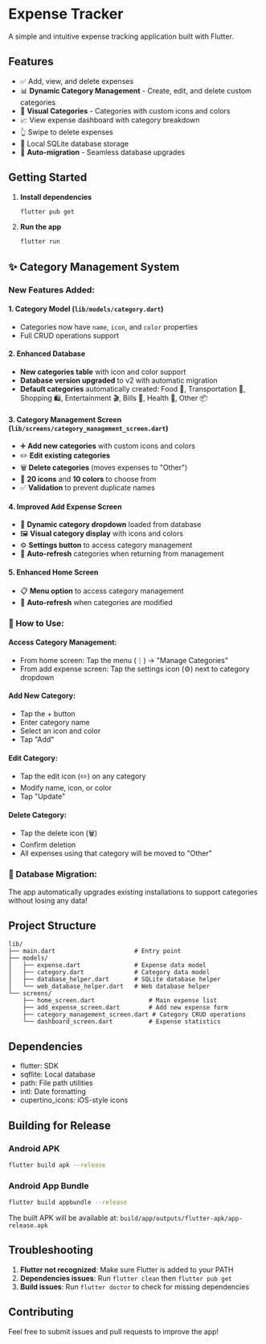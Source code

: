 # Expense Tracker

A simple and intuitive expense tracking application built with Flutter.

## Features

- ✅ Add, view, and delete expenses
- 📊 **Dynamic Category Management** - Create, edit, and delete custom categories
- 🎨 **Visual Categories** - Categories with custom icons and colors
- 📈 View expense dashboard with category breakdown
- 👆 Swipe to delete expenses
- 💾 Local SQLite database storage
- 🔄 **Auto-migration** - Seamless database upgrades

## Getting Started

1. **Install dependencies**
   ```bash
   flutter pub get
   ```

2. **Run the app**
   ```bash
   flutter run
   ```

## ✨ Category Management System

### New Features Added:

#### 1. **Category Model** (`lib/models/category.dart`)
- Categories now have `name`, `icon`, and `color` properties
- Full CRUD operations support

#### 2. **Enhanced Database** 
- **New categories table** with icon and color support
- **Database version upgraded** to v2 with automatic migration
- **Default categories** automatically created: Food 🍔, Transportation 🚗, Shopping 🛍️, Entertainment 🎬, Bills 📄, Health 🏥, Other 📦

#### 3. **Category Management Screen** (`lib/screens/category_management_screen.dart`)
- ➕ **Add new categories** with custom icons and colors
- ✏️ **Edit existing categories**
- 🗑️ **Delete categories** (moves expenses to "Other")
- 🎨 **20 icons** and **10 colors** to choose from
- ✅ **Validation** to prevent duplicate names

#### 4. **Improved Add Expense Screen**
- 🎯 **Dynamic category dropdown** loaded from database
- 🖼️ **Visual category display** with icons and colors
- ⚙️ **Settings button** to access category management
- 🔄 **Auto-refresh** categories when returning from management

#### 5. **Enhanced Home Screen**
- 📋 **Menu option** to access category management
- 🔄 **Auto-refresh** when categories are modified

### 🚀 How to Use:

#### **Access Category Management:**
- From home screen: Tap the menu (⋮) → "Manage Categories"
- From add expense screen: Tap the settings icon (⚙️) next to category dropdown

#### **Add New Category:**
- Tap the + button
- Enter category name
- Select an icon and color
- Tap "Add"

#### **Edit Category:**
- Tap the edit icon (✏️) on any category
- Modify name, icon, or color
- Tap "Update"

#### **Delete Category:**
- Tap the delete icon (🗑️)
- Confirm deletion
- All expenses using that category will be moved to "Other"

### 🔄 Database Migration:
The app automatically upgrades existing installations to support categories without losing any data!

## Project Structure

```
lib/
├── main.dart                      # Entry point
├── models/
│   ├── expense.dart               # Expense data model
│   ├── category.dart              # Category data model
│   ├── database_helper.dart       # SQLite database helper
│   └── web_database_helper.dart   # Web database helper
└── screens/
    ├── home_screen.dart               # Main expense list
    ├── add_expense_screen.dart        # Add new expense form
    ├── category_management_screen.dart # Category CRUD operations
    └── dashboard_screen.dart          # Expense statistics
```

## Dependencies

- flutter: SDK
- sqflite: Local database
- path: File path utilities
- intl: Date formatting
- cupertino_icons: iOS-style icons

## Building for Release

### Android APK
```bash
flutter build apk --release
```

### Android App Bundle
```bash
flutter build appbundle --release
```

The built APK will be available at: `build/app/outputs/flutter-apk/app-release.apk`

## Troubleshooting

1. **Flutter not recognized**: Make sure Flutter is added to your PATH
2. **Dependencies issues**: Run `flutter clean` then `flutter pub get`
3. **Build issues**: Run `flutter doctor` to check for missing dependencies

## Contributing

Feel free to submit issues and pull requests to improve the app!
